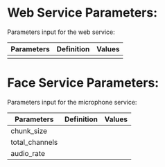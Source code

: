 
# Web Service Parameters:
Parameters input for the web service: 

| Parameters           | Definition | Values |
|----------------------|------------|--------|
|                      |            |        |


# Face Service Parameters:
Parameters input for the microphone service: 

| Parameters           | Definition | Values |
|----------------------|------------|--------|
|chunk_size            |            |        |
|total_channels        |            |        |
|audio_rate            |            |        |
